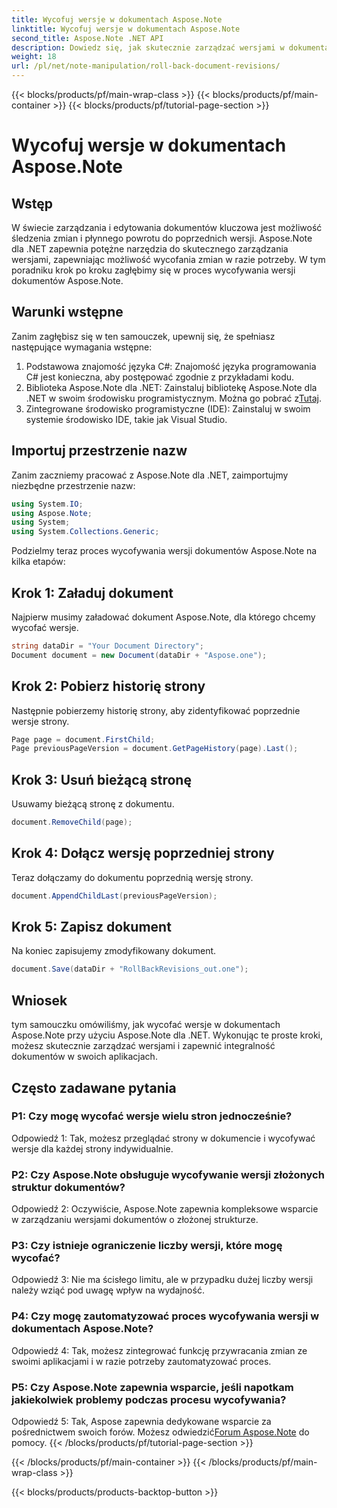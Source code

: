 ```yaml
---
title: Wycofuj wersje w dokumentach Aspose.Note
linktitle: Wycofuj wersje w dokumentach Aspose.Note
second_title: Aspose.Note .NET API
description: Dowiedz się, jak skutecznie zarządzać wersjami w dokumentach Aspose.Note przy użyciu Aspose.Note dla .NET. Postępuj zgodnie z przewodnikiem krok po kroku, aby bezproblemowo wycofać wersje.
weight: 18
url: /pl/net/note-manipulation/roll-back-document-revisions/
---
```


{{< blocks/products/pf/main-wrap-class >}}
{{< blocks/products/pf/main-container >}}
{{< blocks/products/pf/tutorial-page-section >}}

# Wycofuj wersje w dokumentach Aspose.Note

## Wstęp

W świecie zarządzania i edytowania dokumentów kluczowa jest możliwość śledzenia zmian i płynnego powrotu do poprzednich wersji. Aspose.Note dla .NET zapewnia potężne narzędzia do skutecznego zarządzania wersjami, zapewniając możliwość wycofania zmian w razie potrzeby. W tym poradniku krok po kroku zagłębimy się w proces wycofywania wersji dokumentów Aspose.Note.

## Warunki wstępne

Zanim zagłębisz się w ten samouczek, upewnij się, że spełniasz następujące wymagania wstępne:

1. Podstawowa znajomość języka C#: Znajomość języka programowania C# jest konieczna, aby postępować zgodnie z przykładami kodu.
2. Biblioteka Aspose.Note dla .NET: Zainstaluj bibliotekę Aspose.Note dla .NET w swoim środowisku programistycznym. Można go pobrać z[Tutaj](https://releases.aspose.com/note/net/).
3. Zintegrowane środowisko programistyczne (IDE): Zainstaluj w swoim systemie środowisko IDE, takie jak Visual Studio.

## Importuj przestrzenie nazw

Zanim zaczniemy pracować z Aspose.Note dla .NET, zaimportujmy niezbędne przestrzenie nazw:

```csharp
using System.IO;
using Aspose.Note;
using System;
using System.Collections.Generic;
```

Podzielmy teraz proces wycofywania wersji dokumentów Aspose.Note na kilka etapów:

## Krok 1: Załaduj dokument

Najpierw musimy załadować dokument Aspose.Note, dla którego chcemy wycofać wersje.

```csharp
string dataDir = "Your Document Directory";
Document document = new Document(dataDir + "Aspose.one");
```

## Krok 2: Pobierz historię strony

Następnie pobierzemy historię strony, aby zidentyfikować poprzednie wersje strony.

```csharp
Page page = document.FirstChild;
Page previousPageVersion = document.GetPageHistory(page).Last();
```

## Krok 3: Usuń bieżącą stronę

Usuwamy bieżącą stronę z dokumentu.

```csharp
document.RemoveChild(page);
```

## Krok 4: Dołącz wersję poprzedniej strony

Teraz dołączamy do dokumentu poprzednią wersję strony.

```csharp
document.AppendChildLast(previousPageVersion);
```

## Krok 5: Zapisz dokument

Na koniec zapisujemy zmodyfikowany dokument.

```csharp
document.Save(dataDir + "RollBackRevisions_out.one");
```

## Wniosek

tym samouczku omówiliśmy, jak wycofać wersje w dokumentach Aspose.Note przy użyciu Aspose.Note dla .NET. Wykonując te proste kroki, możesz skutecznie zarządzać wersjami i zapewnić integralność dokumentów w swoich aplikacjach.

## Często zadawane pytania

### P1: Czy mogę wycofać wersje wielu stron jednocześnie?

Odpowiedź 1: Tak, możesz przeglądać strony w dokumencie i wycofywać wersje dla każdej strony indywidualnie.

### P2: Czy Aspose.Note obsługuje wycofywanie wersji złożonych struktur dokumentów?

Odpowiedź 2: Oczywiście, Aspose.Note zapewnia kompleksowe wsparcie w zarządzaniu wersjami dokumentów o złożonej strukturze.

### P3: Czy istnieje ograniczenie liczby wersji, które mogę wycofać?

Odpowiedź 3: Nie ma ścisłego limitu, ale w przypadku dużej liczby wersji należy wziąć pod uwagę wpływ na wydajność.

### P4: Czy mogę zautomatyzować proces wycofywania wersji w dokumentach Aspose.Note?

Odpowiedź 4: Tak, możesz zintegrować funkcję przywracania zmian ze swoimi aplikacjami i w razie potrzeby zautomatyzować proces.

### P5: Czy Aspose.Note zapewnia wsparcie, jeśli napotkam jakiekolwiek problemy podczas procesu wycofywania?

 Odpowiedź 5: Tak, Aspose zapewnia dedykowane wsparcie za pośrednictwem swoich forów. Możesz odwiedzić[Forum Aspose.Note](https://forum.aspose.com/c/note/28) do pomocy.
{{< /blocks/products/pf/tutorial-page-section >}}

{{< /blocks/products/pf/main-container >}}
{{< /blocks/products/pf/main-wrap-class >}}

{{< blocks/products/products-backtop-button >}}
